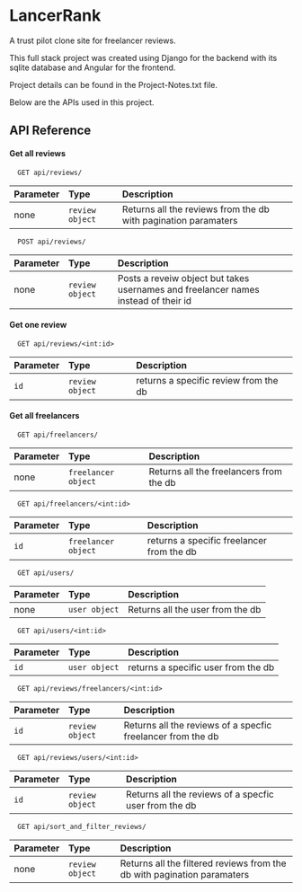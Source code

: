 # LancerRank

A trust pilot clone site for freelancer reviews.

This full stack project was created using Django for the backend with its sqlite database and Angular for the frontend. 

Project details can be found in the Project-Notes.txt file.

Below are the APIs used in this project. 


## API Reference

#### Get all reviews

```http
  GET api/reviews/
```

| Parameter | Type     | Description                |
| :-------- | :------- | :------------------------- |
| none | `review object` | Returns all the reviews from the db with pagination paramaters |

```http
  POST api/reviews/
```

| Parameter | Type     | Description                |
| :-------- | :------- | :------------------------- |
| none | `review object` | Posts a reveiw object but takes usernames and freelancer names instead of their id |


#### Get one review 

```http
  GET api/reviews/<int:id>
```

| Parameter | Type     | Description                       |
| :-------- | :------- | :-------------------------------- |
| `id`      | `review object` | returns a specific review from the db |

#### Get all freelancers 

```http
  GET api/freelancers/
```

| Parameter | Type     | Description                |
| :-------- | :------- | :------------------------- |
| none | `freelancer object` | Returns all the freelancers from the db |


```http
  GET api/freelancers/<int:id>
```

| Parameter | Type     | Description                       |
| :-------- | :------- | :-------------------------------- |
| `id`      | `freelancer object` | returns a specific freelancer from the db |


```http
  GET api/users/
```

| Parameter | Type     | Description                |
| :-------- | :------- | :------------------------- |
| none | `user object` | Returns all the user from the db |


```http
  GET api/users/<int:id>
```

| Parameter | Type     | Description                       |
| :-------- | :------- | :-------------------------------- |
| `id`      | `user object` | returns a specific user from the db |


```http
  GET api/reviews/freelancers/<int:id>
```

| Parameter | Type     | Description                |
| :-------- | :------- | :------------------------- |
| `id` | `review object` | Returns all the reviews of a specfic freelancer from the db |



```http
  GET api/reviews/users/<int:id>
```

| Parameter | Type     | Description                |
| :-------- | :------- | :------------------------- |
| `id` | `review object` | Returns all the reviews of a specfic user from the db |


```http
  GET api/sort_and_filter_reviews/
```

| Parameter | Type     | Description                |
| :-------- | :------- | :------------------------- |
| none | `review object` | Returns all the filtered reviews from the db with pagination paramaters |


